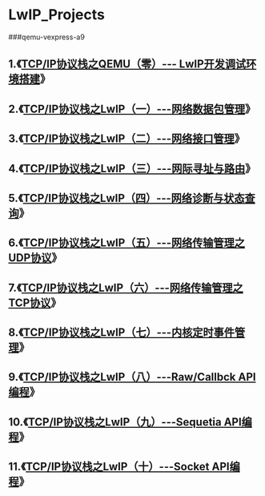 # LwIP_Projects

###qemu-vexpress-a9



## 1.《[TCP/IP协议栈之QEMU（零）--- LwIP开发调试环境搭建](<https://blog.csdn.net/m0_37621078/article/details/103190694>)》

## 2.《[TCP/IP协议栈之LwIP（一）---网络数据包管理](<https://blog.csdn.net/m0_37621078/article/details/93927737>)》

## 3.《[TCP/IP协议栈之LwIP（二）---网络接口管理](<https://blog.csdn.net/m0_37621078/article/details/94494848>)》

## 4.《[TCP/IP协议栈之LwIP（三）---网际寻址与路由](<https://blog.csdn.net/m0_37621078/article/details/94646591>)》

## 5.《[TCP/IP协议栈之LwIP（四）---网络诊断与状态查询](<https://blog.csdn.net/m0_37621078/article/details/96450108>)》

## 6.《[TCP/IP协议栈之LwIP（五）---网络传输管理之UDP协议](<https://blog.csdn.net/m0_37621078/article/details/96889896>)》

## 7.《[TCP/IP协议栈之LwIP（六）---网络传输管理之TCP协议](<https://blog.csdn.net/m0_37621078/article/details/97439952>)》

## 8.《[TCP/IP协议栈之LwIP（七）---内核定时事件管理](<https://blog.csdn.net/m0_37621078/article/details/97978998>)》

## 9.《[TCP/IP协议栈之LwIP（八）---Raw/Callbck API编程](<https://blog.csdn.net/m0_37621078/article/details/97841362>)》

## 10.《[TCP/IP协议栈之LwIP（九）---Sequetia API编程](<https://blog.csdn.net/m0_37621078/article/details/98465308>)》

## 11.《[TCP/IP协议栈之LwIP（十）---Socket API编程](<https://blog.csdn.net/m0_37621078/article/details/99053518>)》

